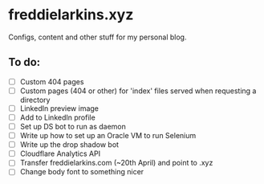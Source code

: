 # freddielarkins.xyz
Configs, content and other stuff for my personal blog.

## To do:
- [ ] Custom 404 pages
- [ ] Custom pages (404 or other) for 'index' files served when requesting a directory
- [ ] LinkedIn preview image
- [ ] Add to LinkedIn profile
- [ ] Set up DS bot to run as daemon
- [ ] Write up how to set up an Oracle VM to run Selenium
- [ ] Write up the drop shadow bot
- [ ] Cloudflare Analytics API
- [ ] Transfer freddielarkins.com (~20th April) and point to .xyz
- [ ] Change body font to something nicer
